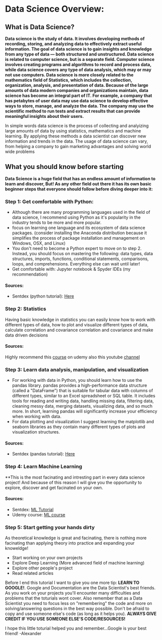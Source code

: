 # Data Science Overview:

## What is Data Science?
**Data science is the study of data. It involves developing methods of recording, storing, and analyzing data to effectively extract useful information. The goal of data science is to gain insights and knowledge from any type of data — both structured and unstructured.
Data science is related to computer science, but is a separate field. Computer science involves creating programs and algorithms to record and process data, while data science covers any type of data analysis, which may or may not use computers. Data science is more closely related to the mathematics field of Statistics, which includes the collection, organization, analysis, and presentation of data.
Because of the large amounts of data modern companies and organizations maintain, data science has become an integral part of IT. For example, a company that has petabytes of user data may use data science to develop effective ways to store, manage, and analyze the data. The company may use the scientific method to run tests and extract results that can provide meaningful insights about their users.**

In simple words data science is the process of collecting and analyizing large amounts of data by using statistics, mathematics and machine learning. By applying these methods a data scientist can discover new information and trends in the data. The usage of data science can vary, from helping a company to gain marketing advantages and solving world wide problems

## What you should know before starting
**Data Science is a huge field that has an endless amount of information to learn and discover, But! As any other field out there it has its own basic beginner steps that everyone should follow before diving deeper into it:**

### Step 1: Get comfortable with Python:
* Although there are many programming languages used in the field of data science, I recommend using Python as it's popularity in the industry tends to be more and more popular.  
* focus on learning one language and its ecosystem of data science packages. (consider installing the Anaconda distribution because it simplifies the process of package installation and management on Windows, OSX, and Linux)
* You don't need to become a Python expert to move on to step 2. Instead, you should focus on mastering the following: data types, data structures, imports, functions, conditional statements, comparisons, loops, and comprehensions. Everything else can wait until later!
* Get comfortable with: Jupyter notebook & Spyder IDEs (my recommendation)
#### Sources:
* Sentdex (python tutorial): [Here](https://www.youtube.com/watch?v=eXBD2bB9-RA&list=PLQVvvaa0QuDeAams7fkdcwOGBpGdHpXln)

### Step 2: Statistics
Having basic knowledge in statistics you can easily know how to work with different types of data, how to plot and visualize different types of data, calculate correlation and covariance correlation and covariance and make data driven decisions
#### Sources:
Highly recommend this [course](https://www.udemy.com/course/statistics-for-data-science-and-business-analysis/) on udemy 
also this youtube [channel](https://www.youtube.com/channel/UCG32MfGLit1pcqCRXyy9cAg)

### Step 3: Learn data analysis, manipulation, and visualization
* For working with data in Python, you should learn how to use the pandas library. pandas provides a high-performance data structure (called a "DataFrame") that is suitable for tabular data with columns of different types, similar to an Excel spreadsheet or SQL table. It includes tools for reading and writing data, handling missing data, filtering data, cleaning messy data, merging datasets, visualizing data, and so much more. In short, learning pandas will significantly increase your efficiency when working with data.
* For data plotting and visualization I suggest learning the matplotlib and seaborn libraries as they contain many different types of plots and visualization structures.

#### Sources:
* Sentdex (pandas tutorial): [Here](https://www.youtube.com/watch?v=nLw1RNvfElg&list=PLQVvvaa0QuDfSfqQuee6K8opKtZsh7sA9)

### Step 4: Learn Machine Learning
**This is the most facinating and intresting part in every data science project! And because of this reason I will give you the opportunity to explore, discover and get facinated on your own.

#### Sources:
* Sentdex: [ML Tutorial](https://www.youtube.com/watch?v=OGxgnH8y2NM&list=PLQVvvaa0QuDfKTOs3Keq_kaG2P55YRn5v)
* Udemy course: [ML course](https://www.udemy.com/course/machinelearning)

### Step 5: Start getting your hands dirty
As theoretical knowledge is great and facinating, there is nothing more facinating than applying theory into practice and expanding your knoweldge!
* Start working on your own projects 
* Explore Deep Learning (More advanced field of machine learning)
* Explore other people's project
* Read related articles

Before I end this tutorial I want to give you one more tip: **LEARN TO GOOGLE!**. Google and Documentation are the Data Scientist's best friends. As you work on your projects you'll encounter many difficulties and problems that the toturials wont cover. Also remember that as a Data Scientist you need to focus less on "remembering" the code and more on solving/answering questions in the best way possible. Don't be afraid to copy and use someone else's code (as long as it helps you).
**ALWAYS GIVE CREDIT IF YOU USE SOMEONE ELSE'S CODE/RESOURCES!**

I hope this little toturial helped you and remember...Google is your best friend!
-Alexander 
